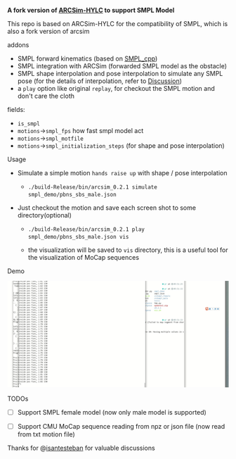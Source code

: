 **A fork version of [ARCSim-HYLC](https://git.ist.ac.at/gsperl/ARCSim-HYLC) to support SMPL Model**

This repo is based on ARCSim-HYLC for the compatibility of SMPL, which  is also a fork version of arcsim

addons

* SMPL forward kinematics (based on [SMPL_cpp](https://github.com/soulslicer/smpl_cpp)) 
* SMPL integration with ARCSim (forwarded SMPL model as the obstacle)
* SMPL shape interpolation and pose interpolation to simulate any SMPL pose (for the details of interpolation, refer to [Discussion](https://github.com/isantesteban/vto-dataset/issues/1))
* a `play` option like original `replay`, for checkout the SMPL motion and don't care the cloth

fields:
* `is_smpl`
* `motions`->`smpl_fps`  how fast smpl model act 
* `motions`->`smpl_motfile`
* `motions`->`smpl_initialization_steps` (for shape and pose interpolation)



Usage

* Simulate a simple motion `hands raise up` with shape / pose interpolation 

  * `./build-Release/bin/arcsim_0.2.1 simulate smpl_demo/pbns_sbs_male.json`

* Just checkout the motion and save each screen shot to some directory(optional)

  * `./build-Release/bin/arcsim_0.2.1 play smpl_demo/pbns_sbs_male.json vis`

  * the visualization will be saved to `vis` directory, this is a useful tool for the visualization of MoCap sequences

    

Demo 

![](imgs/demo_handsup.gif)



TODOs

- [ ] Support SMPL female model (now only male model is supported)
- [ ] Support CMU MoCap sequence reading from npz or json file (now read from txt motion file)



Thanks for @[isantesteban](https://github.com/isantesteban) for valuable discussions
